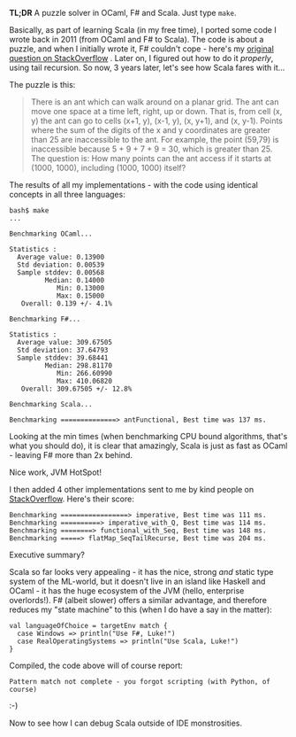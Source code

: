 
**TL;DR** A puzzle solver in OCaml, F# and Scala. Just type `make`.

Basically, as part of learning Scala (in my free time), I ported some code I wrote back in 2011 (from OCaml and F#
to Scala). The code is about a puzzle, and when I initially wrote it, F# couldn't cope - here's my [original 
question on StackOverflow](http://stackoverflow.com/questions/7538584/f-vs-ocaml-stack-overflow) . Later on,
I figured out how to do it *properly*, using tail recursion. So now, 3 years later, let's see how Scala fares 
with it...  

The puzzle is this:

> There is an ant which can walk around on a planar grid. The ant can move one
> space at a time left, right, up or down. That is, from cell (x, y) the ant
> can go to cells (x+1, y), (x-1, y), (x, y+1), and (x, y-1). Points where the
> sum of the digits of the x and y coordinates are greater than 25 are
> inaccessible to the ant. For example, the point (59,79) is inaccessible
> because 5 + 9 + 7 + 9 = 30, which is greater than 25. The question is: How
> many points can the ant access if it starts at (1000, 1000), including (1000,
> 1000) itself?

The results of all my implementations - with the code using identical concepts in all three languages:

    bash$ make
    ...

    Benchmarking OCaml...
    
    Statistics :
      Average value: 0.13900
      Std deviation: 0.00539
      Sample stddev: 0.00568
             Median: 0.14000
                Min: 0.13000
                Max: 0.15000
       Overall: 0.139 +/- 4.1%

    Benchmarking F#...
    
    Statistics :
      Average value: 309.67505
      Std deviation: 37.64793
      Sample stddev: 39.68441
             Median: 298.81170
                Min: 266.60990
                Max: 410.06820
       Overall: 309.67505 +/- 12.8%

    Benchmarking Scala...
    
    Benchmarking ==============> antFunctional, Best time was 137 ms.

Looking at the min times (when benchmarking CPU bound algorithms, that's what you 
should do), it is clear that amazingly, Scala is just as fast as OCaml - leaving F# more than 2x behind.

Nice work, JVM HotSpot!

I then added 4 other implementations sent to me by kind people on [StackOverflow](http://stackoverflow.com/questions/27291969/mapping-my-code-from-ocaml-f-to-scala-some-questions). Here's their score:

    Benchmarking =================> imperative, Best time was 111 ms.
    Benchmarking ==========> imperative_with_Q, Best time was 114 ms.
    Benchmarking ========> functional_with_Seq, Best time was 148 ms.
    Benchmarking =====> flatMap_SeqTailRecurse, Best time was 204 ms.

Executive summary?

Scala so far looks very appealing - it has the nice, strong *and* static type system of the ML-world,
but it doesn't live in an island like Haskell and OCaml - it has the huge ecosystem of the JVM
(hello, enterprise overlords!). F# (albeit slower) offers a similar advantage, and therefore
reduces my "state machine" to this (when I do have a say in the matter):

    val languageOfChoice = targetEnv match {
      case Windows => println("Use F#, Luke!")
      case RealOperatingSystems => println("Use Scala, Luke!")
    }

Compiled, the code above will of course report:

    Pattern match not complete - you forgot scripting (with Python, of course)

:-)

Now to see how I can debug Scala outside of IDE monstrosities.
